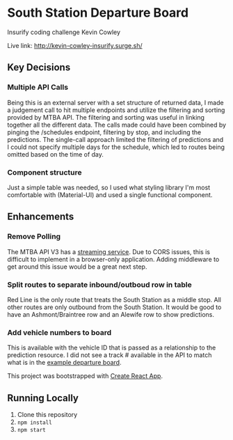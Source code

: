 # South Station Departure Board
Insurify coding challenge
Kevin Cowley

Live link: http://kevin-cowley-insurify.surge.sh/

## Key Decisions
### Multiple API Calls
Being this is an external server with a set structure of returned data, I made a judgement call to hit multiple endpoints and utilize the filtering and sorting provided by MTBA API.  The filtering and sorting was useful in linking together all the different data.
The calls made could have been combined by pinging the /schedules endpoint, filtering by stop, and including the predictions.
The single-call approach limited the filtering of predictions and I could not specify multiple days for the schedule, which led to routes being omitted based on the time of day.

### Component structure
Just a simple table was needed, so I used what styling library I'm most comfortable with (Material-UI) and used a single functional component.

## Enhancements
### Remove Polling
The MTBA API V3 has a [streaming service](https://www.mbta.com/developers/v3-api/streaming).
Due to CORS issues, this is difficult to implement in a browser-only application.
Adding middleware to get around this issue would be a great next step.

### Split routes to separate inbound/outboud row in table
Red Line is the only route that treats the South Station as a middle stop.  All other routes are only outbound from the South Station.  It would be good to have an Ashmont/Braintree row and an Alewife row to show predictions.

### Add vehicle numbers to board
This is available with the vehicle ID that is passed as a relationship to the prediction resource.
I did not see a track # available in the API to match what is in the [example departure board](https://commons.wikimedia.org/wiki/File:North_Station_departure_board.JPG).

This project was bootstrapped with [Create React App](https://github.com/facebook/create-react-app).

## Running Locally
1) Clone this repository
2) `npm install`
3) `npm start`
